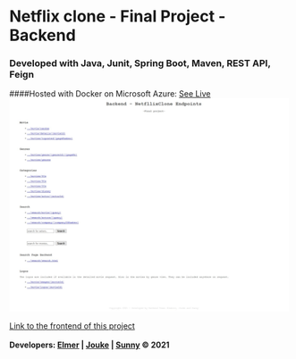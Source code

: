# Netflix clone - Final Project - Backend

### Developed with Java, Junit, Spring Boot, Maven, REST API, Feign

####Hosted with Docker on Microsoft Azure: <a href="https://netflix-clone-tm2.azurewebsites.net/">See Live</a><br>
<img src="https://raw.githubusercontent.com/Elmerrrrrr/movie-service/main/src/main/resources/screenshots/backend-server-page.jpg" width="500px">


<a href="https://github.com/Elmerrrrrr/movie-frontend">Link to the frontend of this project</a>
<br>
<br>
<b>Developers: <a href="#">Elmer</a> | <a href="#">Jouke</a> | <a href="#">Sunny</a> © 2021
